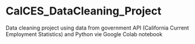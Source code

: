 # CalCES_DataCleaning_Project
Data cleaning project using data from government API (California Current Employment Statistics) and Python vie Google Colab notebook
